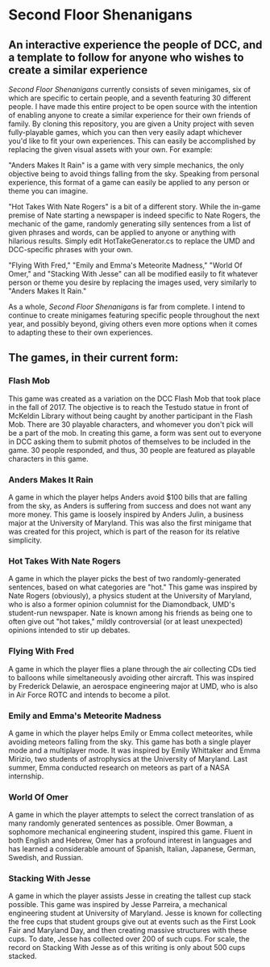 # Second Floor Shenanigans
## An interactive experience the people of DCC, and a template to follow for anyone who wishes to create a similar experience
*Second Floor Shenanigans* currently consists of seven minigames, six of which are specific to certain people, and a seventh featuring 30 different people. I have made this entire project to be open source with the intention of enabling anyone to create a similar experience for their own friends of family. By cloning this repository, you are given a Unity project with seven fully-playable games, which you can then very easily adapt whichever you'd like to fit your own experiences. This can easily be accomplished by replacing the given visual assets with your own. For example:

"Anders Makes It Rain" is a game with very simple mechanics, the only objective being to avoid things falling from the sky. Speaking from personal experience, this format of a game can easily be applied to any person or theme you can imagine. 

"Hot Takes With Nate Rogers" is a bit of a different story. While the in-game premise of Nate starting a newspaper is indeed specific to Nate Rogers, the mechanic of the game, randomly generating silly sentences from a list of given phrases and words, can be applied to anyone or anything with hilarious results. Simply edit HotTakeGenerator.cs to replace the UMD and DCC-specific phrases with your own.

"Flying With Fred," "Emily and Emma's Meteorite Madness," "World Of Omer," and "Stacking With Jesse" can all be modified easily to fit whatever person or theme you desire by replacing the images used, very similarly to "Anders Makes It Rain." 

As a whole, *Second Floor Shenanigans* is far from complete. I intend to continue to create minigames featuring specific people throughout the next year, and possibly beyond, giving others even more options when it comes to adapting these to their own experiences.

## The games, in their current form:

### Flash Mob
This game was created as a variation on the DCC Flash Mob that took place in the fall of 2017. The objective is to reach the Testudo statue in front of McKeldin Library without being caught by another participant in the Flash Mob. There are 30 playable characters, and whomever you don't pick will be a part of the mob. In creating this game, a form was sent out to everyone in DCC asking them to submit photos of themselves to be included in the game. 30 people responded, and thus, 30 people are featured as playable characters in this game.

### Anders Makes It Rain
A game in which the player helps Anders avoid $100 bills that are falling from the sky, as Anders is suffering from success and does not want any more money. This game is loosely inspired by Anders Julin, a business major at the University of Maryland. This was also the first minigame that was created for this project, which is part of the reason for its relative simplicity.

### Hot Takes With Nate Rogers
A game in which the player picks the best of two randomly-generated sentences, based on what categories are "hot." This game was inspired by Nate Rogers (obviously), a physics student at the University of Maryland, who is also a former opinion columnist for the Diamondback, UMD's student-run newspaper. Nate is known among his friends as being one to often give out "hot takes," mildly controversial (or at least unexpected) opinions intended to stir up debates.

### Flying With Fred
A game in which the player flies a plane through the air collecting CDs tied to balloons while simeltaneously avoiding other aircraft. This was inspired by Frederick Delawie, an aerospace engineering major at UMD, who is also in Air Force ROTC and intends to become a pilot.

### Emily and Emma's Meteorite Madness
A game in which the player helps Emily or Emma collect meteorites, while avoiding meteors falling from the sky. This game has both a single player mode and a multiplayer mode. It was inspired by Emily Whittaker and Emma Mirizio, two students of astrophysics at the University of Maryland. Last summer, Emma conducted research on meteors as part of a NASA internship.

### World Of Omer
A game in which the player attempts to select the correct translation of as many randomly generated sentences as possible. Omer Bowman, a sophomore mechanical engineering student, inspired this game. Fluent in both English and Hebrew, Omer has a profound interest in languages and has learned a considerable amount of Spanish, Italian, Japanese, German, Swedish, and Russian.

### Stacking With Jesse
A game in which the player assists Jesse in creating the tallest cup stack possible. This game was inspired by Jesse Parreira, a mechanical engineering student at University of Maryland. Jesse is known for collecting the free cups that student groups give out at events such as the First Look Fair and Maryland Day, and then creating massive structures with these cups. To date, Jesse has collected over 200 of such cups. For scale, the record on Stacking With Jesse as of this writing is only about 500 cups stacked.
